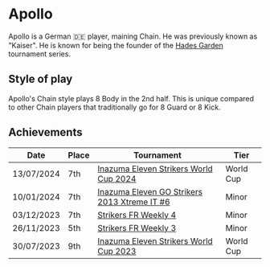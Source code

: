 # Apollo

Apollo is a German :de: player, maining Chain. He was previously known as "Kaiser". He is known for being the founder of the [Hades Garden](../../tournaments/hg/hgmain.md) tournament series.

## Style of play

Apollo's Chain style plays 8 Body in the 2nd half. This is unique compared to other Chain players that traditionally go for 8 Guard or 8 Kick.

## Achievements

|Date|Place|Tournament|Tier|
|-|-|-|-|
| 13/07/2024 | 7th | [Inazuma Eleven Strikers World Cup 2024](../../tournaments/worldcup24.md) | World Cup |
| 10/01/2024 | 7th | [Inazuma Eleven GO Strikers 2013 Xtreme IT #6](../../tournaments/italia/it6.md) | Minor |
| 03/12/2023 | 7th |[Strikers FR Weekly 4](../../tournaments/weeklies/weekly4.md) | Minor |
| 26/11/2023 | 5th | [Strikers FR Weekly 3](../../tournaments/weeklies/weekly3.md.md) | Minor |
| 30/07/2023 | 9th | [Inazuma Eleven Strikers World Cup 2023](../../tournaments/worldcup23.md) | World Cup |